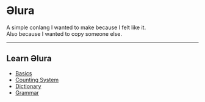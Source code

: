 # Əlura
A simple conlang I wanted to make because I felt like it. <br>
Also because I wanted to copy someone else.

---

## Learn Əlura
* [Basics](./basics.md)
* [Counting System](./counting.md)
* [Dictionary](./dictionary.md)
* [Grammar](./grammar.md)